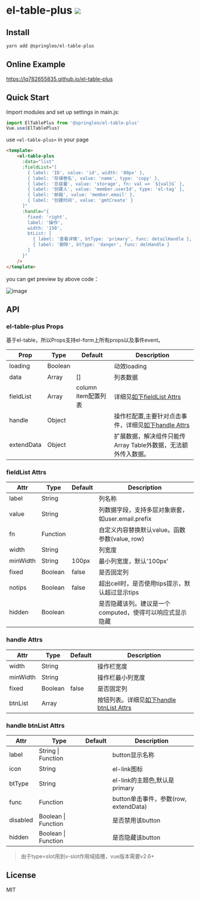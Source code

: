 # el-table-plus ![](https://img.shields.io/badge/license-MIT-F44336.svg)

## Install

``` bash
yarn add @springleo/el-table-plus
```

## Online Example

https://lq782655835.github.io/el-table-plus

## Quick Start

Import modules and set up settings in main.js:

``` js
import ElTablePlus from '@springleo/el-table-plus'
Vue.use(ElTablePlus)
```

use `<el-table-plus>` in your page

``` html
<template>
    <el-table-plus
      :data="list"
      :fieldList="[
        { label: 'ID', value: 'id', width: '80px' },
        { label: '存储卷名', value: 'name', type: 'copy' },
        { label: '总容量', value: 'storage', fn: val => `${val}G` },
        { label: '创建人', value: 'member.userId', type: 'el-tag' },
        { label: '邮箱', value: 'member.email' },
        { label: '创建时间', value: 'gmtCreate' }
      ]"
      :handle="{
        fixed: 'right',
        label: '操作',
        width: '150',
        btList: [
          { label: '查看详情', btType: 'primary', func: detailHandle },
          { label: '删除', btType: 'danger', func: delHandle }
        ]
      }"
    />
</template>
```

you can get preview by above code：

![image](https://user-images.githubusercontent.com/6310131/75849382-adbc0900-5e1f-11ea-8201-22b5ebe97984.png)

## API

### el-table-plus Props

基于el-table，所以Props支持el-form上所有props以及事件event。

Prop | Type | Default | Description
--- | --- | --- | ---
loading | Boolean |  | 动效loading
data | Array |  [] | 列表数据
fieldList | Array | column item配置列表 | 详细见[如下fieldList Attrs](#fieldList-Attrs)
handle | Object |  | 操作栏配置,主要针对点击事件，详细见[如下handle Attrs](#handle-Attrs)
extendData | Object |  | 扩展数据，解决组件只能传Array Table外数据，无法额外传入数据。

### fieldList Attrs

Attr | Type | Default | Description
--- | --- | --- | ---
label | String |   | 列名称
value | String |   | 列数据字段，支持多层对象嵌套，如user.email.prefix
fn | Function |   | 自定义内容替换默认value。函数参数(value, row)
width | String |   | 列宽度
minWidth | String | 100px  | 最小列宽度，默认'100px'
fixed | Boolean |  false | 是否固定列
notips | Boolean | false  | 超出cell时，是否使用tips提示，默认超过显示tips
hidden | Boolean |   | 是否隐藏该列。建议是一个computed，使得可以响应式显示隐藏

### handle Attrs

Attr | Type | Default | Description
--- | --- | --- | ---
width | String |   | 操作栏宽度
minWidth | String |   | 操作栏最小列宽度
fixed | Boolean |  false | 是否固定列
btnList | Array |   | 按钮列表。详细见[如下handle btnList Attrs](#handle-btnList-Attrs)

### handle btnList Attrs

Attr | Type | Default | Description
--- | --- | --- | ---
label | String \| Function |   | button显示名称
icon | String |   | el-link图标
btType | String |   | el-link的主题色,默认是primary
func | Function |   | button单击事件，参数(row, extendData)
disabled | Boolean \| Function |   | 是否禁用该button
hidden | Boolean \| Function |   | 是否隐藏该button

> 由于type=slot用到v-slot作用域插槽，vue版本需要v2.6+

## License

MIT

